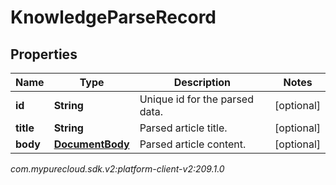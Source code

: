 # KnowledgeParseRecord


## Properties

| Name | Type | Description | Notes |
| ------------ | ------------- | ------------- | ------------- |
| **id** | **String** | Unique id for the parsed data. |  [optional] |
| **title** | **String** | Parsed article title. |  [optional] |
| **body** | [**DocumentBody**](DocumentBody) | Parsed article content. |  [optional] |




_com.mypurecloud.sdk.v2:platform-client-v2:209.1.0_
